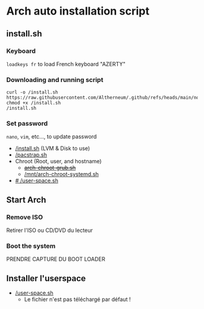 # Arch auto installation script

## install.sh
### Keyboard
`loadkeys fr` to load French keyboard "AZERTY"
### Downloading and running script
```
curl -o /install.sh https://raw.githubusercontent.com/Altherneum/.github/refs/heads/main/note/OS/Linux/Arch/install.sh
chmod +x /install.sh
/install.sh
```
### Set password
`nano`, `vim`, etc..., to update password
- [/install.sh](/note/OS/Linux/Arch/install.sh) (LVM & Disk to use)
- [/pacstrap.sh](https://github.com/Altherneum/.github/blob/main/note/OS/Linux/Arch/pacstrap.sh)
- Chroot (Root, user, and hostname)
  - ~~[arch-chroot-grub.sh](https://github.com/Altherneum/.github/blob/main/note/OS/Linux/Arch/arch-chroot-grub.sh)~~
  - [/mnt/arch-chroot-systemd.sh](https://github.com/Altherneum/.github/blob/main/note/OS/Linux/Arch/arch-chroot-systemd.sh)
- [ # /user-space.sh](#installer-luserspace)

## Start Arch
### Remove ISO
Retirer l'ISO ou CD/DVD du lecteur
### Boot the system
PRENDRE CAPTURE DU BOOT LOADER
## Installer l'userspace
- [/user-space.sh](/note/OS/Linux/Arch/user-space.sh)
  - Le fichier n'est pas téléchargé par défaut !